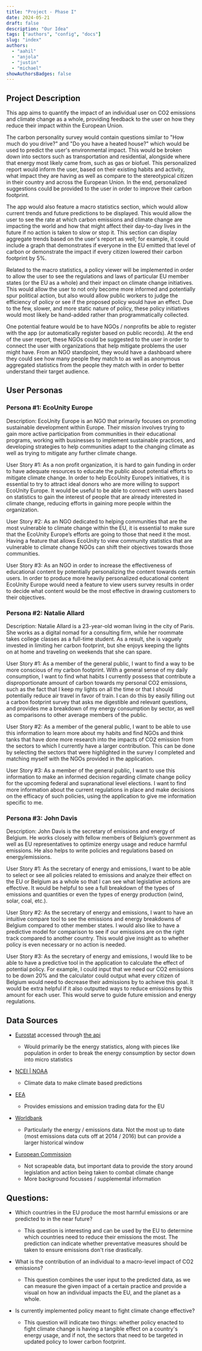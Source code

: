 ```yaml
---
title: "Project - Phase I"
date: 2024-05-21
draft: false
description: "Our Idea"
tags: ["authors", "config", "docs"]
slug: "index"
authors:
  - "aahil"
  - "anjola"
  - "justin"
  - "michael"
showAuthorsBadges: false
---
```


## Project Description

This app aims to quantify the impact of an individual user on CO2 emissions and climate change as a whole, providing feedback to the user on how they reduce their impact within the European Union.

The carbon personality survey would contain questions similar to "How much do you drive?" and "Do you have a heated house?" which would be used to predict the user's environmental impact. This would be broken down into sectors such as transportation and residential, alongside where that energy most likely came from, such as gas or biofuel. This personalized report would inform the user, based on their existing habits and activity, what impact they are having as well as compare to the stereotypical citizen in their country and across the European Union. In the end, personalized suggestions could be provided to the user in order to improve their carbon footprint.

The app would also feature a macro statistics section, which would allow current trends and future predictions to be displayed. This would allow the user to see the rate at which carbon emissions and climate change are impacting the world and how that might affect their day-to-day lives in the future if no action is taken to slow or stop it. This section can display aggregate trends based on the user's report as well; for example, it could include a graph that demonstrates if everyone in the EU emitted that level of carbon or demonstrate the impact if every citizen lowered their carbon footprint by 5%.

Related to the macro statistics, a policy viewer will be implemented in order to allow the user to see the regulations and laws of particular EU member states (or the EU as a whole) and their impact on climate change initiatives. This would allow the user to not only become more informed and potentially spur political action, but also would allow public workers to judge the efficiency of policy or see if the proposed policy would have an effect. Due to the few, slower, and more static nature of policy, these policy initiatives would most likely be hand-added rather than programmatically collected.

One potential feature would be to have NGOs / nonprofits be able to register with the app (or automatically register based on public records). At the end of the user report, these NGOs could be suggested to the user in order to connect the user with organizations that help mitigate problems the user might have. From an NGO standpoint, they would have a dashboard where they could see how many people they match to as well as anonymous aggregated statistics from the people they match with in order to better understand their target audience.

## User Personas

### Persona #1: EcoUnity Europe

Description: EcoUnity Europe is an NGO that primarily focuses on promoting sustainable development within Europe. Their mission involves trying to gain more active participation from communities in their educational programs, working with businesses to implement sustainable practices, and developing strategies to help communities adapt to the changing climate as well as trying to mitigate any further climate change.

User Story #1: As a non profit organization, it is hard to gain funding in order to have adequate resources to educate the public about potential efforts to mitigate climate change. In order to help EcoUnity Europe’s initiatives, it is essential to try to attract ideal donors who are more willing to support EcoUnity Europe. It would be useful to be able to connect with users based on statistics to gain the interest of people that are already interested in climate change, reducing efforts in gaining more people within the organization.

User Story #2: As an NGO dedicated to helping communities that are the most vulnerable to climate change within the EU, it is essential to make sure that the EcoUnity Europe’s efforts are going to those that need it the most. Having a feature that allows EcoUnity to view community statistics that are vulnerable to climate change NGOs can shift their objectives towards those communities.

User Story #3: As an NGO in order to increase the effectiveness of educational content by potentially personalizing the content towards certain users. In order to produce more heavily personalized educational content EcoUnity Europe would need a feature to view users survey results in order to decide what content would be the most effective in drawing customers to their objectives.

### Persona #2: Natalie Allard

Description: Natalie Allard is a 23-year-old woman living in the city of Paris. She works as a digital nomad for a consulting firm, while her roommate takes college classes as a full-time student. As a result, she is vaguely invested in limiting her carbon footprint, but she enjoys keeping the lights on at home and traveling on weekends that she can spare.

User Story #1: As a member of the general public, I want to find a way to be more conscious of my carbon footprint. With a general sense of my daily consumption, I want to find what habits I currently possess that contribute a disproportionate amount of carbon towards my personal CO2 emissions, such as the fact that I keep my lights on all the time or that I should potentially reduce air travel in favor of train. I can do this by easily filling out a carbon footprint survey that asks me digestible and relevant questions, and provides me a breakdown of my energy consumption by sector, as well as comparisons to other average members of the public.

User Story #2: As a member of the general public, I want to be able to use this information to learn more about my habits and find NGOs and think tanks that have done more research into the impacts of CO2 emission from the sectors to which I currently have a larger contribution. This can be done by selecting the sectors that were highlighted in the survey I completed and matching myself with the NGOs provided in the application.

User Story #3: As a member of the general public, I want to use this information to make an informed decision regarding climate change policy for the upcoming federal and supranational level elections. I want to find more information about the current regulations in place and make decisions on the efficacy of such policies, using the application to give me information specific to me.

### Persona #3: John Davis

Description: John Davis is the secretary of emissions and energy of Belgium. He works closely with fellow members of Belgium’s government as well as EU representatives to optimize energy usage and reduce harmful emissions. He also helps to write policies and regulations based on energy/emissions.

User Story #1: As the secretary of energy and emissions, I want to be able to select or see all policies related to emissions and analyze their effect on the EU or Belgium as a whole so that I can see what legislative actions are effective. It would be helpful to see a full breakdown of the types of emissions and quantities or even the types of energy production (wind, solar, coal, etc.).

User Story #2: As the secretary of energy and emissions, I want to have an intuitive compare tool to see the emissions and energy breakdowns of Belgium compared to other member states. I would also like to have a predictive model for comparison to see if our emissions are on the right track compared to another country. This would give insight as to whether policy is even necessary or no action is needed.

User Story #3: As the secretary of energy and emissions, I would like to be able to have a predictive tool in the application to calculate the effect of potential policy. For example, I could input that we need our CO2 emissions to be down 20% and the calculator could output what every citizen of Belgium would need to decrease their admissions by to achieve this goal. It would be extra helpful if it also outputted ways to reduce emissions by this amount for each user. This would serve to guide future emission and energy regulations.

## Data Sources

- [Eurostat](https://ec.europa.eu/eurostat/web/main/data/database) accessed through [the api](https://wikis.ec.europa.eu/display/EUROSTATHELP/API+-+Getting+started)

  - Would primarily be the energy statistics, along with pieces like population in order to break the energy consumption by sector down into micro statistics

- [NCEI | NOAA](https://www.ncei.noaa.gov/access/monitoring/climate-at-a-glance/global/time-series)

  - Climate data to make climate based predictions

- [EEA](https://www.eea.europa.eu/data-and-maps/dashboards/emissions-trading-viewer-1)

  - Provides emissions and emission trading data for the EU

- [Worldbank](https://databank.worldbank.org/)

  - Particularly the energy / emissions data. Not the most up to date (most emissions data cuts off at 2014 / 2016) but can provide a larger historical window

- [European Commission](https://commission.europa.eu/energy-climate-change-environment/topics/climate-change_en)
  - Not scrapeable data, but important data to provide the story around legislation and action being taken to combat climate change
  - More background focusses / supplemental information

## Questions:

- Which countries in the EU produce the most harmful emissions or are predicted to in the near future?

  - This question is interesting and can be used by the EU to determine which countries need to reduce their emissions the most. The prediction can indicate whether preventative measures should be taken to ensure emissions don't rise drastically.

- What is the contribution of an individual to a macro-level impact of CO2 emissions?

  - This question combines the user input to the predicted data, as we can measure the given impact of a certain practice and provide a visual on how an individual impacts the EU, and the planet as a whole.

- Is currently implemented policy meant to fight climate change effective?
  - This question will indicate two things: whether policy enacted to fight climate change is having a tangible effect on a country's energy usage, and if not, the sectors that need to be targeted in updated policy to lower carbon footprint.
